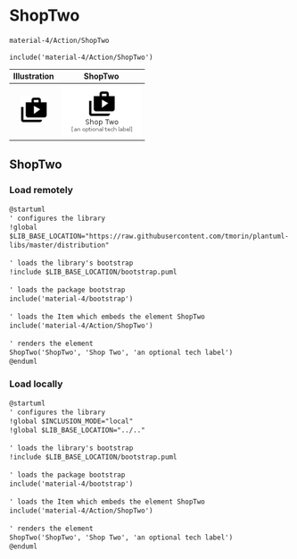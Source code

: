 # ShopTwo


```text
material-4/Action/ShopTwo
```

```text
include('material-4/Action/ShopTwo')
```



| Illustration | ShopTwo |
| :---: | :---: |
| ![illustration for Illustration](../../material-4/Action/ShopTwo.png) | ![illustration for ShopTwo](../../material-4/Action/ShopTwo.Local.png) |




## ShopTwo

### Load remotely
```plantuml
@startuml
' configures the library
!global $LIB_BASE_LOCATION="https://raw.githubusercontent.com/tmorin/plantuml-libs/master/distribution"

' loads the library's bootstrap
!include $LIB_BASE_LOCATION/bootstrap.puml

' loads the package bootstrap
include('material-4/bootstrap')

' loads the Item which embeds the element ShopTwo
include('material-4/Action/ShopTwo')

' renders the element
ShopTwo('ShopTwo', 'Shop Two', 'an optional tech label')
@enduml
```

### Load locally
```plantuml
@startuml
' configures the library
!global $INCLUSION_MODE="local"
!global $LIB_BASE_LOCATION="../.."

' loads the library's bootstrap
!include $LIB_BASE_LOCATION/bootstrap.puml

' loads the package bootstrap
include('material-4/bootstrap')

' loads the Item which embeds the element ShopTwo
include('material-4/Action/ShopTwo')

' renders the element
ShopTwo('ShopTwo', 'Shop Two', 'an optional tech label')
@enduml
```

